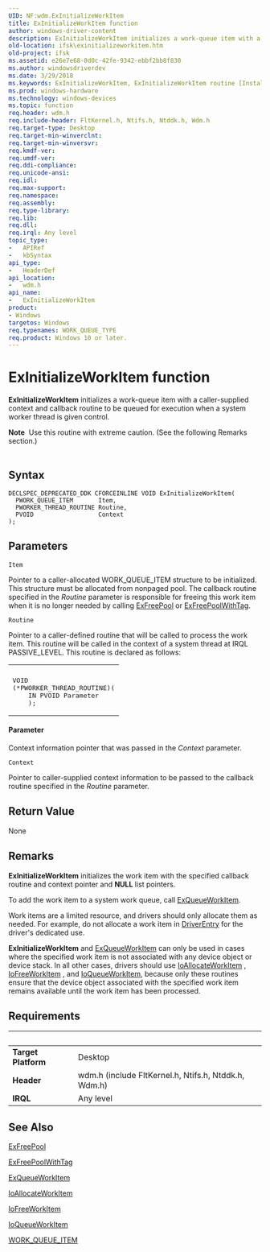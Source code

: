 ```yaml
---
UID: NF:wdm.ExInitializeWorkItem
title: ExInitializeWorkItem function
author: windows-driver-content
description: ExInitializeWorkItem initializes a work-queue item with a caller-supplied context and callback routine to be queued for execution when a system worker thread is given control.
old-location: ifsk\exinitializeworkitem.htm
old-project: ifsk
ms.assetid: e26e7e68-0d0c-42fe-9342-ebbf2bb8f830
ms.author: windowsdriverdev
ms.date: 3/29/2018
ms.keywords: ExInitializeWorkItem, ExInitializeWorkItem routine [Installable File System Drivers], exref_815c9796-c2e5-4362-926a-2fb509f3a1ae.xml, ifsk.exinitializeworkitem, wdm/ExInitializeWorkItem
ms.prod: windows-hardware
ms.technology: windows-devices
ms.topic: function
req.header: wdm.h
req.include-header: FltKernel.h, Ntifs.h, Ntddk.h, Wdm.h
req.target-type: Desktop
req.target-min-winverclnt: 
req.target-min-winversvr: 
req.kmdf-ver: 
req.umdf-ver: 
req.ddi-compliance: 
req.unicode-ansi: 
req.idl: 
req.max-support: 
req.namespace: 
req.assembly: 
req.type-library: 
req.lib: 
req.dll: 
req.irql: Any level
topic_type:
-	APIRef
-	kbSyntax
api_type:
-	HeaderDef
api_location:
-	wdm.h
api_name:
-	ExInitializeWorkItem
product:
- Windows
targetos: Windows
req.typenames: WORK_QUEUE_TYPE
req.product: Windows 10 or later.
---
```



# ExInitializeWorkItem function
<b>ExInitializeWorkItem</b> initializes a work-queue item with a caller-supplied context and callback routine to be queued for execution when a system worker thread is given control. 
<div class="alert"><b>Note</b>  Use this routine with extreme caution. (See the following Remarks section.)</div><div> </div>

## Syntax

```
DECLSPEC_DEPRECATED_DDK CFORCEINLINE VOID ExInitializeWorkItem(
  PWORK_QUEUE_ITEM       Item,
  PWORKER_THREAD_ROUTINE Routine,
  PVOID                  Context
);
```

## Parameters

`Item`

Pointer to a caller-allocated WORK_QUEUE_ITEM structure to be initialized. This structure must be allocated from nonpaged pool. The callback routine specified in the <i>Routine</i> parameter is responsible for freeing this work item when it is no longer needed by calling <a href="https://msdn.microsoft.com/library/windows/hardware/ff544590">ExFreePool</a> or <a href="https://msdn.microsoft.com/library/windows/hardware/ff544593">ExFreePoolWithTag</a>.

`Routine`

Pointer to a caller-defined routine that will be called to process the work item. This routine will be called in the context of a system thread at IRQL PASSIVE_LEVEL. This routine is declared as follows: 

<div class="code"><span codelanguage=""><table>
<tr>
<th></th>
</tr>
<tr>
<td>
<pre>VOID
(*PWORKER_THREAD_ROUTINE)(
    IN PVOID Parameter
    );</pre>
</td>
</tr>
</table></span></div>




#### Parameter

Context information pointer that was passed in the <i>Context</i> parameter.

`Context`

Pointer to caller-supplied context information to be passed to the callback routine specified in the <i>Routine</i> parameter.


## Return Value

None

## Remarks

<b>ExInitializeWorkItem</b> initializes the work item with the specified callback routine and context pointer and <b>NULL</b> list pointers. 

To add the work item to a system work queue, call <a href="https://msdn.microsoft.com/library/windows/hardware/ff540216">ExQueueWorkItem</a>. 

Work items are a limited resource, and drivers should only allocate them as needed. For example, do not allocate a work item in <a href="https://msdn.microsoft.com/library/windows/hardware/ff552644">DriverEntry</a> for the driver's dedicated use. 

<b>ExInitializeWorkItem</b>
      and 
     <a href="https://msdn.microsoft.com/library/windows/hardware/ff540216">ExQueueWorkItem</a>
      can only be used in cases where the specified work item is not associated with any device object or device stack. In all other cases, drivers should use 
     <a href="https://msdn.microsoft.com/library/windows/hardware/ff548276">IoAllocateWorkItem</a>
     , 
     <a href="https://msdn.microsoft.com/library/windows/hardware/ff549133">IoFreeWorkItem</a>
     , and 
     <a href="https://msdn.microsoft.com/library/windows/hardware/ff549466">IoQueueWorkItem</a>, because only these routines ensure that the device object associated with the specified work item remains available until the work item has been processed.

## Requirements
| &nbsp; | &nbsp; |
| ---- |:---- |
| **Target Platform** | Desktop |
| **Header** | wdm.h (include FltKernel.h, Ntifs.h, Ntddk.h, Wdm.h) |
| **IRQL** | Any level |

## See Also

<a href="https://msdn.microsoft.com/library/windows/hardware/ff544590">ExFreePool</a>



<a href="https://msdn.microsoft.com/library/windows/hardware/ff544593">ExFreePoolWithTag</a>



<a href="https://msdn.microsoft.com/library/windows/hardware/ff540216">ExQueueWorkItem</a>



<a href="https://msdn.microsoft.com/library/windows/hardware/ff548276">IoAllocateWorkItem</a>



<a href="https://msdn.microsoft.com/library/windows/hardware/ff549133">IoFreeWorkItem</a>



<a href="https://msdn.microsoft.com/library/windows/hardware/ff549466">IoQueueWorkItem</a>



<a href="https://msdn.microsoft.com/library/windows/hardware/ff557304">WORK_QUEUE_ITEM</a>
